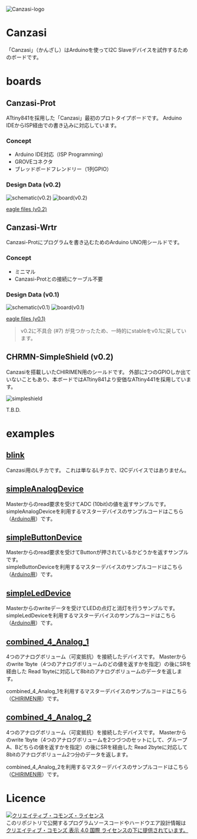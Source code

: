 ![Canzasi-logo](./assets/Canzasi-logo-small-m.png)

# Canzasi

「Canzasi」（かんざし）はArduinoを使ってI2C Slaveデバイスを試作するためのボードです。

# boards

## Canzasi-Prot

ATtiny841を採用した「Canzasi」最初のプロトタイプボードです。
Arduino IDEからISP経由での書き込みに対応しています。

### Concept

- Arduino IDE対応（ISP Programming）
- GROVEコネクタ
- ブレッドボードフレンドリー（1列GPIO）

### Design Data (v0.2)

![schematic(v0.2)](./boards/Prot/v0.2/schematic.png)
![board(v0.2)](./boards/Prot/v0.2/board.png)

[eagle files (v0.2)](./boards/Prot/v0.2/eagle/)

## Canzasi-Wrtr

Canzasi-Protにプログラムを書き込むためのArduino UNO用シールドです。

### Concept

- ミニマル
- Canzasi-Protとの接続にケーブル不要

### Design Data (v0.1)

![schematic(v0.1)](./boards/Wrtr/v0.1/schematic.png)
![board(v0.1)](./boards/Wrtr/v0.1/board.png)

[eagle files (v0.1)](./boards/Wrtr/v0.1/eagle/)

> v0.2に不具合 (#7) が見つかったため、一時的にstableをv0.1に戻しています。

## CHRMN-SimpleShield (v0.2)

Canzasiを搭載しいたCHIRIMEN用のシールドです。
外部に2つのGPIOしか出ていないこともあり、本ボードではATtiny841より安価なATtiny441を採用しています。

![simpleshield](./boards/SimpleShield/simpleshield.jpg)

T.B.D.

# examples

## [blink](./examples/blink/Canzasi_blink/Canzasi_blink.ino)

Canzasi用のLチカです。
これは単なるLチカで、I2Cデバイスではありません。

## [simpleAnalogDevice](./examples/simpleAnalogDevice/Canzasi/Canzasi_I2CAnalogDevice/Canzasi_I2CAnalogDevice.ino)

Masterからのread要求を受けてADC (10bit)の値を返すサンプルです。    
simpleAnalogDeviceを利用するマスターデバイスのサンプルコードはこちら（[Arduino用](./examples/simpleAnalogDevice/Master/Arduino/I2C_MasterWordReader/I2C_MasterWordReader.ino)）です。

## [simpleButtonDevice](./examples/simpleButtonDevice/Canzasi/Canzasi_I2CDataProvider/Canzasi_I2CDataProvider.ino)

Masterからのread要求を受けてButtonが押されているかどうかを返すサンプルです。    
simpleButtonDeviceを利用するマスターデバイスのサンプルコードはこちら（[Arduino用](./examples/simpleButtonDevice/Master/Arduino/I2C_MasterReader/I2C_MasterReader.ino)）です。

## [simpleLedDevice](./examples/simpleLedDevice/Canzasi/Canzasi_I2Cblink/Canzasi_I2Cblink.ino)

Masterからのwriteデータを受けてLEDの点灯と消灯を行うサンプルです。    
simpleLedDeviceを利用するマスターデバイスのサンプルコードはこちら（[Arduino用](./examples/simpleLedDevice/Master/Arduino/I2C_MasterWriter/I2C_MasterWriter.ino)）です。

## [combined_4_Analog_1](./examples/combined_4_Analog_1/Canzasi/Canzasi_combined_4_Analog_1/Canzasi_combined_4_Analog_1.ino)

4つのアナログボリューム（可変抵抗）を接続したデバイスです。
Masterからのwrite 1byte（4つのアナログボリュームのどの値を返すかを指定）の後にSRを経由した Read 1byteに対応して8bitのアナログボリュームのデータを返します。

combined_4_Analog_1を利用するマスターデバイスのサンプルコードはこちら（[CHIRIMEN用](./examples/combined_4_Analog_1/Master/chirimen/)）です。

## [combined_4_Analog_2](./examples/combined_4_Analog_2/Canzasi/Canzasi_combined_4_Analog_2/Canzasi_combined_4_Analog_2.ino)

4つのアナログボリューム（可変抵抗）を接続したデバイスです。
Masterからのwrite 1byte（4つのアナログボリュームを2つづつのセットにして、グループA、Bどちらの値を返すかを指定）の後にSRを経由した Read 2byteに対応して8bitのアナログボリューム2つ分のデータを返します。

combined_4_Analog_2を利用するマスターデバイスのサンプルコードはこちら（[CHIRIMEN用](./examples/combined_4_Analog_2/Master/chirimen/)）です。

# Licence

<a rel="license" href="http://creativecommons.org/licenses/by/4.0/"><img alt="クリエイティブ・コモンズ・ライセンス" style="border-width:0" src="https://i.creativecommons.org/l/by/4.0/80x15.png" /></a><br />このリポジトリで公開するプログラムソースコードやハードウエア設計情報は <a rel="license" href="http://creativecommons.org/licenses/by/4.0/">クリエイティブ・コモンズ 表示 4.0 国際 ライセンスの下に提供されています。</a>
